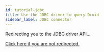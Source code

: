 ```yaml
---
id: tutorial-jdbc
title: Use the JDBC driver to query Druid
sidebar_label: JDBC connector
---
```


<!--
  ~ Licensed to the Apache Software Foundation (ASF) under one
  ~ or more contributor license agreements.  See the NOTICE file
  ~ distributed with this work for additional information
  ~ regarding copyright ownership.  The ASF licenses this file
  ~ to you under the Apache License, Version 2.0 (the
  ~ "License"); you may not use this file except in compliance
  ~ with the License.  You may obtain a copy of the License at
  ~
  ~   http://www.apache.org/licenses/LICENSE-2.0
  ~
  ~ Unless required by applicable law or agreed to in writing,
  ~ software distributed under the License is distributed on an
  ~ "AS IS" BASIS, WITHOUT WARRANTIES OR CONDITIONS OF ANY
  ~ KIND, either express or implied.  See the License for the
  ~ specific language governing permissions and limitations
  ~ under the License.
  -->

Redirecting you to the JDBC driver API...
<head>
<script>window.location.replace("https://druid.apache.org/docs/latest/api-reference/sql-jdbc.html")</script>
</head>
<a href="https://druid.apache.org/docs/latest/api-reference/sql-jdbc.html">Click here if you are not redirected.</a>

